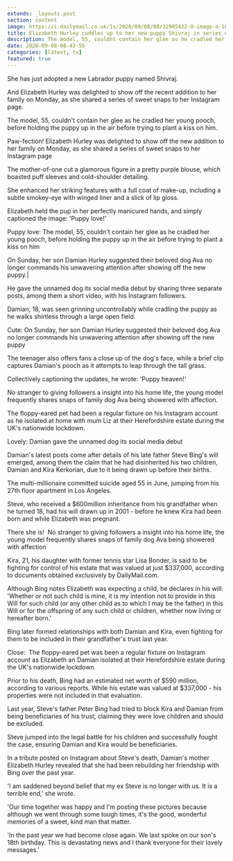 ```yaml
---
extends: _layouts.post
section: content
image: https://i.dailymail.co.uk/1s/2020/09/08/08/32905422-0-image-a-16_1599550331366.jpg 
title: Elizabeth Hurley cuddles up to her new puppy Shivraj in series of adorable snaps 
description: The model, 55, couldnt contain her glee as he cradled her young pooch, before holding the puppy up in the air before trying to plant a kiss on him. 
date: 2020-09-08-08-43-55 
categories: [latest, tv] 
featured: true 
--- 
```

She has just adopted a new Labrador puppy named Shivraj.

And Elizabeth Hurley was delighted to show off the recent addition to her family on Monday, as she shared a series of sweet snaps to her Instagram page.

The model, 55, couldn't contain her glee as he cradled her young pooch, before holding the puppy up in the air before trying to plant a kiss on him.

Paw-fection! Elizabeth Hurley was delighted to show off the new addition to her family on Monday, as she shared a series of sweet snaps to her Instagram page

The mother-of-one cut a glamorous figure in a pretty purple blouse, which boasted puff sleeves and cold-shoulder detailing.

She enhanced her striking features with a full coat of make-up, including a subtle smokey-eye with winged liner and a slick of lip gloss.

Elizabeth held the pup in her perfectly manicured hands, and simply captioned the image: 'Puppy love!'

Puppy love: The model, 55, couldn't contain her glee as he cradled her young pooch, before holding the puppy up in the air before trying to plant a kiss on him

On Sunday, her son Damian Hurley suggested their beloved dog Ava no longer commands his unwavering attention after showing off the new puppy.| 

He gave the unnamed dog its social media debut by sharing three separate posts, among them a short video, with his Instagram followers.   

Damian, 18, was seen grinning uncontrollably while cradling the puppy as he walks shirtless through a large open field. 

Cute: On Sunday, her son Damian Hurley suggested their beloved dog Ava no longer commands his unwavering attention after showing off the new puppy

The teenager also offers fans a close up of the dog's face, while a brief clip captures Damian's pooch as it attempts to leap through the tall grass. 

Collectively captioning the updates, he wrote: 'Puppy heaven!' 

No stranger to giving followers a insight into his home life, the young model frequently shares snaps of family dog Ava being showered with affection. 

The floppy-eared pet had been a regular fixture on his Instagram account as he isolated at home with mum Liz at their Herefordshire estate during the UK's nationwide lockdown.

Lovely: Damian gave the unnamed dog its social media debut

Damian's latest posts come after details of his late father Steve Bing's will emerged, among them the claim that he had disinherited his two children, Damian and Kira Kerkorian, due to it being drawn up before their births.

The multi-millionaire committed suicide aged 55 in June, jumping from his 27th floor apartment in Los Angeles.

Steve, who received a $600million inheritance from his grandfather when he turned 18, had his will drawn up in 2001 - before he knew Kira had been born and while Elizabeth was pregnant.

There she is!  No stranger to giving followers a insight into his home life, the young model frequently shares snaps of family dog Ava being showered with affection

Kira, 21, his daughter with former tennis star Lisa Bonder, is said to be fighting for control of his estate that was valued at just $337,000, according to documents obtained exclusively by DailyMail.com.

Although Bing notes Elizabeth was expecting a child, he declares in his will: 'Whether or not such child is mine, it is my intention not to provide in this Will for such child (or any other child as to which I may be the father) in this Will or for the offspring of any such child or children, whether now living or hereafter born.' 

Bing later formed relationships with both Damian and Kira, even fighting for them to be included in their grandfather's trust last year. 

Close:  The floppy-eared pet was been a regular fixture on Instagram account as Elizabeth an Damian isolated at their Herefordshire estate during the UK's nationwide lockdown

Prior to his death, Bing had an estimated net worth of $590 million, according to various reports. While his estate was valued at $337,000 - his properties were not included in that evaluation.

Last year, Steve's father Peter Bing had tried to block Kira and Damian from being beneficiaries of his trust, claiming they were love children and should be excluded.

Steve jumped into the legal battle for his children and successfully fought the case, ensuring Damian and Kira would be beneficiaries.

In a tribute posted on Instagram about Steve's death, Damian's mother Elizabeth Hurley revealed that she had been rebuilding her friendship with Bing over the past year.

'I am saddened beyond belief that my ex Steve is no longer with us. It is a terrible end,' she wrote.

'Our time together was happy and I'm posting these pictures because although we went through some tough times, it's the good, wonderful memories of a sweet, kind man that matter.

'In the past year we had become close again. We last spoke on our son's 18th birthday. This is devastating news and I thank everyone for their lovely messages.'






